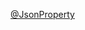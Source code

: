 [@JsonProperty](http://fasterxml.github.io/jackson-annotations/javadoc/2.6/com/fasterxml/jackson/annotation/JsonProperty.Access.html)